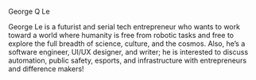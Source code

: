 George Q Le

George Le is a futurist and serial tech entrepreneur who wants to work toward a world where humanity is free from robotic tasks and free to explore the full breadth of science, culture, and the cosmos. Also, he’s a software engineer, UI/UX designer, and writer; he is interested to discuss automation, public safety, esports, and infrastructure with entrepreneurs and difference makers!
